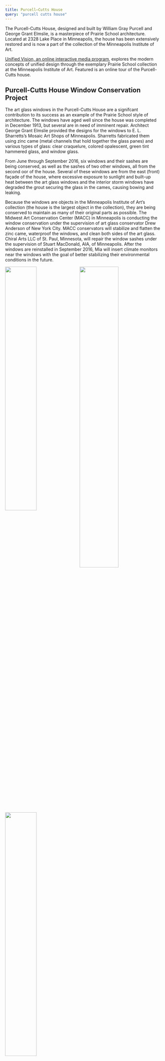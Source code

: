 ```yaml
---
title: Purcell—Cutts House
query: "purcell cutts house"
---
```


The Purcell-Cutts House, designed and built by William Gray Purcell and George Grant Elmslie, is a masterpiece of Prairie School architecture. Located at 2328 Lake Place in Minneapolis, the house has been extensively restored and is now a part of the collection of the Minneapolis Institute of Art.

[Unified Vision, an online interactive media program][1], explores the modern concepts of unified design through the exemplary Prairie School collection at the Minneapolis Institute of Art. Featured is an online tour of the Purcell-Cutts house.

## Purcell-Cutts House Window Conservation Project

The art glass windows in the Purcell-Cutts House are a signifcant contribution to its success as an example of the Prairie School style of architecture. The windows have aged well since the house was completed in December 1913, but several are in need of imminent repair. Architect George Grant Elmslie provided the designs for the windows to E. L. Sharretts’s Mosaic Art Shops of Minneapolis. Sharretts fabricated them using zinc came (metal channels that hold together the glass panes) and various types of glass: clear craquelure, colored opalescent, green tint hammered glass, and window glass.

From June through September 2016, six windows and their sashes are being conserved, as well as the sashes of two other windows, all from the second  oor of the house. Several of these windows are from the east (front) façade of the house, where excessive exposure to sunlight and built-up heat between the art glass windows and the interior storm windows have degraded the grout securing the glass in the cames, causing bowing and leaking.

Because the windows are objects in the Minneapolis Institute of Art’s collection (the house is the largest object in the collection), they are being conserved to maintain as many of their original parts as possible. The Midwest Art Conservation Center (MACC) in Minneapolis is conducting the window conservation under the supervision of art glass conservator Drew Anderson of New York City. MACC conservators will stabilize and flatten the zinc came, waterproof the windows, and clean both sides of the art glass. Chiral Arts LLC of St. Paul, Minnesota, will repair the window sashes under the supervision of Stuart MacDonald, AIA, of Minneapolis. After the windows are reinstalled in September 2016, Mia will insert climate monitors near the windows with the goal of better stabilizing their environmental conditions in the future.

<img src="http://new.artsmia.org/wp-content/uploads/2016/06/150603_mia329_9795.jpg" style="width:45%;"><img src="http://new.artsmia.org/wp-content/uploads/2016/06/150603_mia329_9797.jpg" style="width:50%;float:right; padding-right:10px;">

<img src="http://new.artsmia.org/wp-content/uploads/2016/06/150603_mia329_9815.jpg" style="width:45%;">
<div class="clearfix"></div>
Purcell, Feick, and Elmslie, architects, Minneapolis and Chicago
Purcell-Cutts House (a.k.a. Edna S. Purcell House), 1913
Minneapolis Institute of Art, Bequest of Anson Cutts 90.92

Details of windows in need of conservation, showing broken or missing grout, bowing, and leaking areas.

<img src="http://new.artsmia.org/wp-content/uploads/2016/04/legacy_logo_bw.jpg" width="100" style="float:left;padding-right:10px;"> This project has been financed in part with funds provided by the State of Minnesota from the Arts and Cultural Heritage Fund through the Minnesota Historical Society.
<div class="clearfix"></div>
## Purcell-Cutts House Tours

The house is open to the public the second weekend of each month. Special tours are given throughout the holiday season.

Admission is $5 for adults; $4 for students and seniors; and free to Mia members and children 12 and under.

[Purchase Tickets](https://tickets.artsmia.org/)

The Purcell-Cutts House is not wheelchair accessible, and stairs located in and around the Purcell-Cutts House may pose navigational difficulties for individuals with limited mobility. However, an extensive online tour of the Purcell-Cutts House is available on the [Unified Vision][1] Web site.

For auxiliary services and devices, other accessibility questions, reservations and more information, call (612) 870-3000, or (888) 642-2787 (ext.6323), or stop by any Visitor Services Desks at the Minneapolis Institute of Art.

[Become a member](http://new.artsmia.org/join-and-invest/)

[1]: http://artsmia.org/unified-vision/
